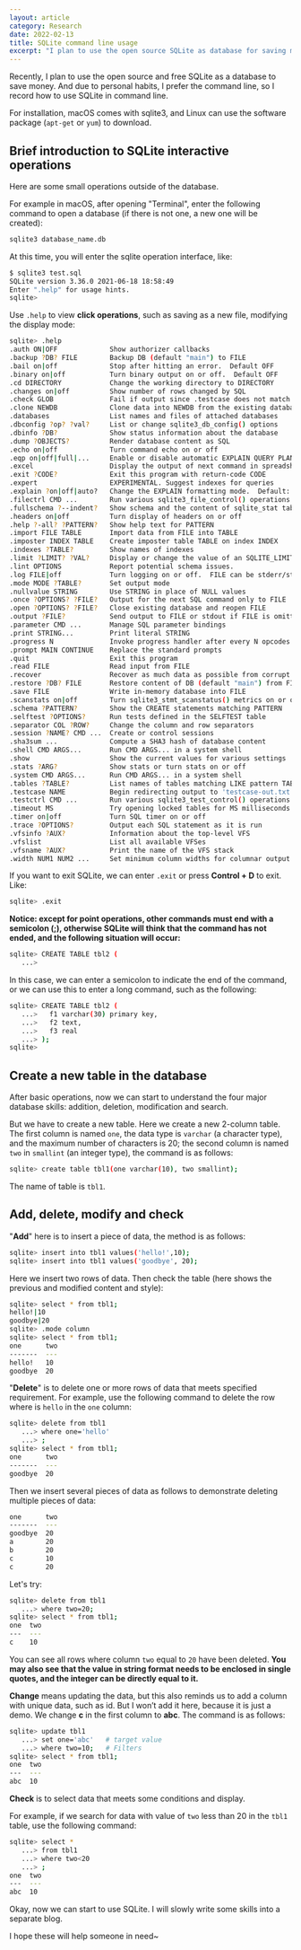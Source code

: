 ```yaml
---
layout: article
category: Research
date: 2022-02-13
title: SQLite command line usage
excerpt: "I plan to use the open source SQLite as database for saving money and CLI for personal habits. So I record how to use sqlite using command line."
---
```

Recently, I plan to use the open source and free SQLite as a database to save money. And due to personal habits, I prefer the command line, so I record how to use SQLite in command line.

For installation, macOS comes with sqlite3, and Linux can use the software package (`apt-get` or `yum`) to download.

## Brief introduction to SQLite interactive operations
Here are some small operations outside of the database.

For example in macOS, after opening "Terminal", enter the following command to open a database (if there is not one, a new one will be created):

```bash
sqlite3 database_name.db
```

At this time, you will enter the sqlite operation interface, like:

```bash
$ sqlite3 test.sql
SQLite version 3.36.0 2021-06-18 18:58:49
Enter ".help" for usage hints.
sqlite> 
```

Use `.help` to view **click operations**, such as saving as a new file, modifying the display mode:

```bash
sqlite> .help
.auth ON|OFF             Show authorizer callbacks
.backup ?DB? FILE        Backup DB (default "main") to FILE
.bail on|off             Stop after hitting an error.  Default OFF
.binary on|off           Turn binary output on or off.  Default OFF
.cd DIRECTORY            Change the working directory to DIRECTORY
.changes on|off          Show number of rows changed by SQL
.check GLOB              Fail if output since .testcase does not match
.clone NEWDB             Clone data into NEWDB from the existing database
.databases               List names and files of attached databases
.dbconfig ?op? ?val?     List or change sqlite3_db_config() options
.dbinfo ?DB?             Show status information about the database
.dump ?OBJECTS?          Render database content as SQL
.echo on|off             Turn command echo on or off
.eqp on|off|full|...     Enable or disable automatic EXPLAIN QUERY PLAN
.excel                   Display the output of next command in spreadsheet
.exit ?CODE?             Exit this program with return-code CODE
.expert                  EXPERIMENTAL. Suggest indexes for queries
.explain ?on|off|auto?   Change the EXPLAIN formatting mode.  Default: auto
.filectrl CMD ...        Run various sqlite3_file_control() operations
.fullschema ?--indent?   Show schema and the content of sqlite_stat tables
.headers on|off          Turn display of headers on or off
.help ?-all? ?PATTERN?   Show help text for PATTERN
.import FILE TABLE       Import data from FILE into TABLE
.imposter INDEX TABLE    Create imposter table TABLE on index INDEX
.indexes ?TABLE?         Show names of indexes
.limit ?LIMIT? ?VAL?     Display or change the value of an SQLITE_LIMIT
.lint OPTIONS            Report potential schema issues.
.log FILE|off            Turn logging on or off.  FILE can be stderr/stdout
.mode MODE ?TABLE?       Set output mode
.nullvalue STRING        Use STRING in place of NULL values
.once ?OPTIONS? ?FILE?   Output for the next SQL command only to FILE
.open ?OPTIONS? ?FILE?   Close existing database and reopen FILE
.output ?FILE?           Send output to FILE or stdout if FILE is omitted
.parameter CMD ...       Manage SQL parameter bindings
.print STRING...         Print literal STRING
.progress N              Invoke progress handler after every N opcodes
.prompt MAIN CONTINUE    Replace the standard prompts
.quit                    Exit this program
.read FILE               Read input from FILE
.recover                 Recover as much data as possible from corrupt db.
.restore ?DB? FILE       Restore content of DB (default "main") from FILE
.save FILE               Write in-memory database into FILE
.scanstats on|off        Turn sqlite3_stmt_scanstatus() metrics on or off
.schema ?PATTERN?        Show the CREATE statements matching PATTERN
.selftest ?OPTIONS?      Run tests defined in the SELFTEST table
.separator COL ?ROW?     Change the column and row separators
.session ?NAME? CMD ...  Create or control sessions
.sha3sum ...             Compute a SHA3 hash of database content
.shell CMD ARGS...       Run CMD ARGS... in a system shell
.show                    Show the current values for various settings
.stats ?ARG?             Show stats or turn stats on or off
.system CMD ARGS...      Run CMD ARGS... in a system shell
.tables ?TABLE?          List names of tables matching LIKE pattern TABLE
.testcase NAME           Begin redirecting output to 'testcase-out.txt'
.testctrl CMD ...        Run various sqlite3_test_control() operations
.timeout MS              Try opening locked tables for MS milliseconds
.timer on|off            Turn SQL timer on or off
.trace ?OPTIONS?         Output each SQL statement as it is run
.vfsinfo ?AUX?           Information about the top-level VFS
.vfslist                 List all available VFSes
.vfsname ?AUX?           Print the name of the VFS stack
.width NUM1 NUM2 ...     Set minimum column widths for columnar output
```

If you want to exit SQLite, we can enter `.exit` or press **Control + D** to exit. Like:

```bash
sqlite> .exit
```

**Notice: except for point operations, other commands must end with a semicolon (;), otherwise SQLite will think that the command has not ended, and the following situation will occur:**

```bash
sqlite> CREATE TABLE tbl2 (
   ...> 
```

In this case, we can enter a semicolon to indicate the end of the command, or we can use this to enter a long command, such as the following:

```bash
sqlite> CREATE TABLE tbl2 (
   ...>   f1 varchar(30) primary key,
   ...>   f2 text,
   ...>   f3 real
   ...> );
sqlite>
```

## Create a new table in the database
After basic operations, now we can start to understand the four major database skills: addition, deletion, modification and search.

But we have to create a new table. Here we create a new 2-column table. The first column is named `one`, the data type is `varchar` (a character type), and the maximum number of characters is 20; the second column is named `two` in `smallint` (an integer type), the command is as follows:

```bash
sqlite> create table tbl1(one varchar(10), two smallint);
```

The name of table is `tbl1`.

## Add, delete, modify and check
"**Add**" here is to insert a piece of data, the method is as follows:

```bash
sqlite> insert into tbl1 values('hello!',10);
sqlite> insert into tbl1 values('goodbye', 20);
```

Here we insert two rows of data. Then check the table (here shows the previous and modified content and style):

```bash
sqlite> select * from tbl1;
hello!|10
goodbye|20
sqlite> .mode column
sqlite> select * from tbl1;
one      two
-------  ---
hello!   10 
goodbye  20 
```

"**Delete**" is to delete one or more rows of data that meets specified requirement. For example, use the following command to delete the row where is `hello` in the `one` column:

```bash
sqlite> delete from tbl1 
   ...> where one='hello'
   ...> ;
sqlite> select * from tbl1;
one      two
-------  ---
goodbye  20 
```

Then we insert several pieces of data as follows to demonstrate deleting multiple pieces of data:

```bash
one      two
-------  ---
goodbye  20 
a        20 
b        20 
c        10 
c        20 
```

Let's try:

```bash
sqlite> delete from tbl1
   ...> where two=20;
sqlite> select * from tbl1;
one  two
---  ---
c    10 
```

You can see all rows where column `two` equal to `20` have been deleted. **You may also see that the value in string format needs to be enclosed in single quotes, and the integer can be directly equal to it.**

**Change** means updating the data, but this also reminds us to add a column with unique data, such as id. But I won’t add it here, because it is just a demo. We change **c** in the first column to **abc**. The command is as follows:

```bash
sqlite> update tbl1
   ...> set one='abc'	# target value
   ...> where two=10;	# Filters
sqlite> select * from tbl1;
one  two
---  ---
abc  10 
```

**Check** is to select data that meets some conditions and display.

For example, if we search for data with value of `two` less than 20 in the `tbl1` table, use the following command:

```bash
sqlite> select *
   ...> from tbl1
   ...> where two<20
   ...> ;
one  two
---  ---
abc  10 
```

Okay, now we can start to use SQLite. I will slowly write some skills into a separate blog.

I hope these will help someone in need~